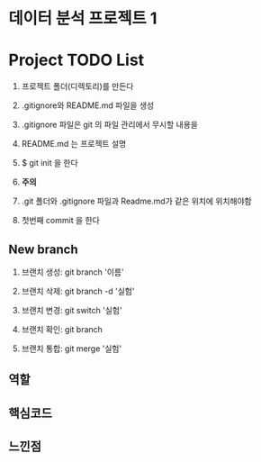 # 데이터 분석 프로젝트 1

# Project TODO List

1. 프로젝트 폴더(디렉토리)를 만든다
2.  .gitignore와 README.md 파일을 생성
   1. .gitignore 파일은 git 의 파일 관리에서 무시할 내용을 
   2. README.md 는 프로젝트 설명

3. $ git init 을 한다

4.  **주의**

   1.  .git 폴더와 .gitignore 파일과 Readme.md가 같은 위치에 위치해야함

5. 첫번째 commit 을 한다

   

   

## New branch

1. 브랜치 생성: git branch '이름'

2. 브랜치 삭제: git branch -d '실험'
3. 브랜치 변경: git switch '실험'
4. 브랜치 확인: git branch
5. 브랜치 통합: git merge '실험'



## 역할

## 핵심코드

## 느낀점

